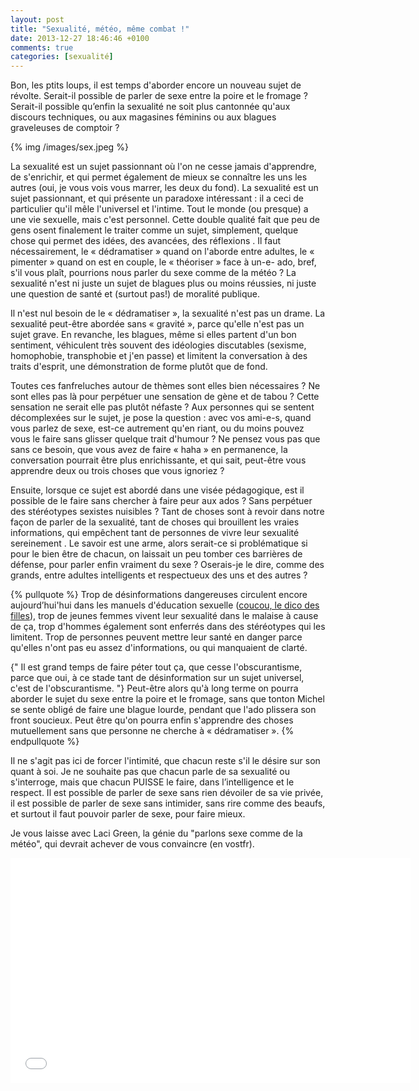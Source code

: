 ```yaml
---
layout: post
title: "Sexualité, météo, même combat !"
date: 2013-12-27 18:46:46 +0100
comments: true
categories: [sexualité]
---
```


Bon, les ptits loups, il est temps d'aborder encore un nouveau sujet de révolte.
Serait-il possible de parler de sexe entre la poire et le fromage ? Serait-il possible qu’enfin la
sexualité ne soit plus cantonnée qu'aux discours techniques, ou aux magasines féminins ou aux
blagues graveleuses de comptoir ?

{% img /images/sex.jpeg %}

<!-- more -->

La sexualité est un sujet passionnant où l'on ne cesse jamais d'apprendre, de s'enrichir, et qui permet
également de mieux se connaître les uns les autres (oui, je vous vois vous marrer, les deux du fond).
La sexualité est un sujet passionnant, et qui présente un paradoxe intéressant : il a ceci de particulier
qu'il mêle l'universel et l'intime. Tout le monde (ou presque) a une vie sexuelle, mais c'est
personnel. Cette double qualité fait que peu de gens osent finalement le traiter comme un sujet,
simplement, quelque chose qui permet des idées, des avancées, des réflexions . 
Il faut nécessairement, le « dédramatiser » quand on l'aborde entre adultes, le « pimenter » quand on est en
couple, le « théoriser » face à un-e- ado, bref, s'il vous plaît, pourrions nous parler du sexe comme
de la météo ?
La sexualité n'est ni juste un sujet de blagues plus ou moins réussies, ni juste une question de santé
et (surtout pas!) de moralité publique.

Il n'est nul besoin de le « dédramatiser », la sexualité n'est pas un drame. La sexualité peut-être
abordée sans « gravité », parce qu'elle n'est pas un sujet grave. En revanche, les blagues, même si
elles partent d'un bon sentiment, véhiculent très souvent des idéologies discutables (sexisme,
homophobie, transphobie et j'en passe) et limitent la conversation à des traits d'esprit, une
démonstration de forme plutôt que de fond.

Toutes ces fanfreluches autour de thèmes sont elles bien nécessaires ? Ne sont elles pas là pour
perpétuer une sensation de gène et de tabou ? Cette sensation ne serait elle pas plutôt néfaste ?
Aux personnes qui se sentent décomplexées sur le sujet, je pose la question : avec vos ami-e-s,
quand vous parlez de sexe, est-ce autrement qu'en riant, ou du moins pouvez vous le faire sans
glisser quelque trait d'humour ? Ne pensez vous pas que sans ce besoin, que vous avez de faire
« haha » en permanence, la conversation pourrait être plus enrichissante, et qui sait, peut-être vous
apprendre deux ou trois choses que vous ignoriez ?

Ensuite, lorsque ce sujet est abordé dans une visée pédagogique, est il possible de le faire sans
chercher à faire peur aux ados ? Sans perpétuer des stéréotypes sexistes nuisibles ?
Tant de choses sont à revoir dans notre façon de parler de la sexualité, tant de choses qui brouillent
les vraies informations, qui empêchent tant de personnes de vivre leur sexualité sereinement . Le
savoir est une arme, alors serait-ce si problématique si pour le bien être de chacun, on laissait un
peu tomber ces barrières de défense, pour parler enfin vraiment du sexe ? Oserais-je le dire, comme
des grands, entre adultes intelligents et respectueux des uns et des autres ?

{% pullquote %}
Trop de désinformations dangereuses circulent encore aujourd’hui'hui dans les manuels d'éducation
sexuelle ([coucou, le dico des filles](http://lesvendredisintellos.com/2013/11/09/dico-des-filles-2014-amis-neurones-nous-avons-du-pain-sur-la-planche/)), trop de jeunes femmes vivent leur sexualité dans le malaise à
cause de ça, trop d'hommes également sont enferrés dans des stéréotypes qui les limitent. Trop de
personnes peuvent mettre leur santé en danger parce qu'elles n'ont pas eu assez d'informations, ou
qui manquaient de clarté.


{" Il est grand temps de faire péter tout ça, que cesse l'obscurantisme, parce que oui, à ce stade tant de
désinformation sur un sujet universel, c'est de l'obscurantisme. "}
Peut-être alors qu'à long terme on pourra aborder le sujet du sexe entre la poire et le fromage, sans
que tonton Michel se sente obligé de faire une blague lourde, pendant que l'ado plissera son front
soucieux. Peut être qu'on pourra enfin s'apprendre des choses mutuellement sans que personne ne
cherche à « dédramatiser ».
{% endpullquote %}

Il ne s'agit pas ici de forcer l'intimité, que chacun reste s'il le désire sur son quant à soi. Je ne
souhaite pas que chacun parle de sa sexualité ou s'interroge, mais que chacun PUISSE le faire, dans
l’intelligence et le respect. Il est possible de parler de sexe sans rien dévoiler de sa vie privée, il est
possible de parler de sexe sans intimider, sans rire comme des beaufs, et surtout il faut pouvoir
parler de sexe, pour faire mieux.

Je vous laisse avec Laci Green, la génie du "parlons sexe comme de la météo", qui devrait achever de vous convaincre (en vostfr).


<iframe width="640" height="360" src="//www.youtube.com/embed/d6xuW_xhPn4?feature=player_detailpage" frameborder="0" allowfullscreen></iframe>
